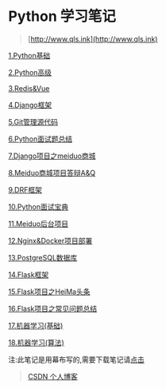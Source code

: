 # Python 学习笔记

>[http://www.qls.ink](http://www.qls.ink)

[1.Python基础](https://mubu.com/doc/dCWWAB7gKw)

[2.Python高级](https://mubu.com/doc/8b4gsE4Yww)

[3.Redis&Vue](https://mubu.com/doc/uVE56wxE60)

[4.Django框架](https://mubu.com/doc/u8eHSImqw0)

[5.Git管理源代码](https://mubu.com/doc/x20ZGtdLy0)

[6.Python面试题总结](https://mubu.com/doc/90NLgnZImw)

[7.Django项目之meiduo商城](https://mubu.com/doc/zGOPz1M5m0)

[8.Meiduo商城项目答辩A&Q](https://mubu.com/doc/eKmtXc54Gw)

[9.DRF框架](https://mubu.com/doc/muEMOSTNk0)

[10.Python面试宝典](./Python面试宝典.pdf)

[11.Meiduo后台项目](https://mubu.com/doc/BuBnArSdO0)

[12.Nginx&Docker项目部署](https://mubu.com/doc/dGhvixKCSw)

[13.PostgreSQL数据库](https://mubu.com/doc/zmReeBLNe0)

[14.Flask框架](https://mubu.com/doc/fGePWlUTaw)

[15.Flask项目之HeiMa头条](https://mubu.com/doc/eNxiooPlqw)

[16.Flask项目之常见问题总结](https://mubu.com/doc/adUrZkp7qw)

[17.机器学习(基础)](https://mubu.com/doc/Bv_FS4nuE0)

[18.机器学习(算法)](https://mubu.com/doc/9MmMBQoMYw)

注:此笔记是用幕布写的,需要下载笔记请[点击](https://mubu.com/inv/2931609)

>[CSDN 个人博客](https://blog.csdn.net/weixin_44781813)
